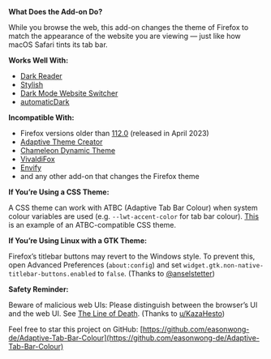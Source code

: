 **What Does the Add-on Do?**

While you browse the web, this add-on changes the theme of Firefox to match the appearance of the website you are viewing — just like how macOS Safari tints its tab bar.

**Works Well With:**

- [Dark Reader](https://addons.mozilla.org/firefox/addon/darkreader/)
- [Stylish](https://addons.mozilla.org/firefox/addon/stylish/)
- [Dark Mode Website Switcher](https://addons.mozilla.org/firefox/addon/dark-mode-website-switcher/)
- [automaticDark](https://addons.mozilla.org/firefox/addon/automatic-dark/)

**Incompatible With:**

- Firefox versions older than [112.0](https://www.mozilla.org/firefox/112.0/releasenotes/) (released in April 2023)
- [Adaptive Theme Creator](https://addons.mozilla.org/firefox/addon/adaptive-theme-creator/)
- [Chameleon Dynamic Theme](https://addons.mozilla.org/firefox/addon/chameleon-dynamic-theme-fixed/)
- [VivaldiFox](https://addons.mozilla.org/firefox/addon/vivaldifox/)
- [Envify](https://addons.mozilla.org/firefox/addon/envify/)
- and any other add-on that changes the Firefox theme

**If You’re Using a CSS Theme:**

A CSS theme can work with ATBC (Adaptive Tab Bar Colour) when system colour variables are used (e.g. `--lwt-accent-color` for tab bar colour). [This](https://github.com/easonwong-de/WhiteSurFirefoxThemeMacOS) is an example of an ATBC-compatible CSS theme.

**If You’re Using Linux with a GTK Theme:**

Firefox’s titlebar buttons may revert to the Windows style. To prevent this, open Advanced Preferences (`about:config`) and set `widget.gtk.non-native-titlebar-buttons.enabled` to `false`. (Thanks to [@anselstetter](https://github.com/anselstetter/))

**Safety Reminder:**

Beware of malicious web UIs: Please distinguish between the browser’s UI and the web UI. See [The Line of Death](https://textslashplain.com/2017/01/14/the-line-of-death/). (Thanks to [u/KazaHesto](https://www.reddit.com/user/KazaHesto/))

Feel free to star this project on GitHub: [https://github.com/easonwong-de/Adaptive-Tab-Bar-Colour](https://github.com/easonwong-de/Adaptive-Tab-Bar-Colour)